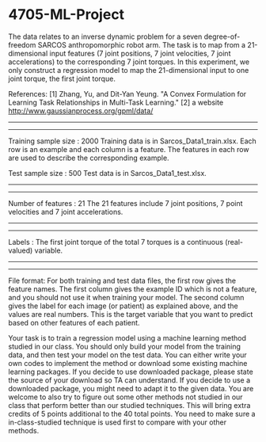 # 4705-ML-Project

The data relates to an inverse dynamic problem for a seven degree-of-freedom SARCOS anthropomorphic robot arm. The task is to map from a 21-dimensional input
features (7 joint positions, 7 joint velocities, 7 joint accelerations) to the corresponding 7 joint torques. In this experiment, we only construct a regression
model to map the 21-dimensional input to one joint torque, the first joint torque.

References: [1] Zhang, Yu, and Dit-Yan Yeung. "A Convex Formulation for Learning Task Relationships in Multi-Task Learning." [2] a website
http://www.gaussianprocess.org/gpml/data/

----------------------------
----------------------------
Training sample size : 2000
    Training data is in Sarcos_Data1_train.xlsx. Each row is an example and each column is a feature. The features in each row are used to describe the corresponding example.

Test sample size : 500
    Test data is in Sarcos_Data1_test.xlsx.

----------------------------
----------------------------
Number of features : 21
    The 21 features include 7 joint positions, 7 point velocities and 7 joint accelerations.

----------------------------
----------------------------
Labels : The first joint torque of the total 7 torques is a continuous (real-valued) variable.


----------------------------
----------------------------
File format:
    For both training and test data files, the first row gives the feature names. The first column gives the example ID which is not a feature, and you should not
    use it when training your model. The second column gives the label for each image (or patient) as explained above, and the values are real numbers.  This is the target variable that you
    want to predict based on other features of each patient.


Your task is to train a regression model using a machine learning method studied in our class. You should only build your model from the training data, and then
test your model on the test data. You can either write your own codes to implement the method or download some existing machine learning packages. If you decide to
use downloaded package, please state the source of your download so TA can understand. If you decide to use a downloaded package, you might need to adapt it to the
given data. You are welcome to also try to figure out some other methods not studied in our class that perform better than our studied techniques. This will bring
extra credits of 5 points additional to the 40 total points. You need to make sure a in-class-studied technique is used first to compare with your other methods.
